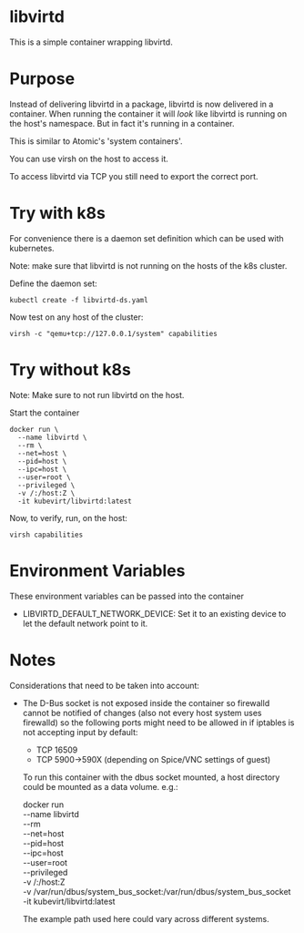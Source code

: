 # libvirtd

This is a simple container wrapping libvirtd.


# Purpose
Instead of delivering libvirtd in a package, libvirtd is
now delivered in a container.
When running the container it will _look_ like libvirtd is
running on the host's namespace. But in fact it's running
in a container.

This is similar to Atomic's 'system containers'.

You can use virsh on the host to access it.

To access libvirtd via TCP you still need to export
the correct port.


# Try with k8s

For convenience there is a daemon set definition which
can be used with kubernetes.

Note: make sure that libvirtd is not running on the hosts
of the k8s cluster.

Define the daemon set:

    kubectl create -f libvirtd-ds.yaml

Now test on any host of the cluster:

    virsh -c "qemu+tcp://127.0.0.1/system" capabilities


# Try without k8s

Note: Make sure to not run libvirtd on the host.

Start the container

    docker run \
      --name libvirtd \
      --rm \
      --net=host \
      --pid=host \
      --ipc=host \
      --user=root \
      --privileged \
      -v /:/host:Z \
      -it kubevirt/libvirtd:latest

Now, to verify, run, on the host:

    virsh capabilities

# Environment Variables

These environment variables can be passed into the container

* LIBVIRTD_DEFAULT_NETWORK_DEVICE: Set it to an existing device
  to let the default network point to it.

# Notes

Considerations that need to be taken into account:

* The D-Bus socket is not exposed inside the container
  so firewalld cannot be notified of changes (also
  not every host system uses firewalld) so the following
  ports might need to be allowed in if iptables is not
  accepting input by default:
  - TCP 16509
  - TCP 5900->590X (depending on Spice/VNC settings of guest)

  To run this container with the dbus socket mounted, a host
  directory could be mounted as a data volume. e.g.:

    docker run \
      --name libvirtd \
      --rm \
      --net=host \
      --pid=host \
      --ipc=host \
      --user=root \
      --privileged \
      -v /:/host:Z \
      -v /var/run/dbus/system_bus_socket:/var/run/dbus/system_bus_socket
      -it kubevirt/libvirtd:latest

  The example path used here could vary across different systems.
